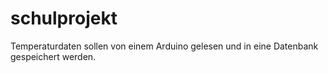 # schulprojekt
Temperaturdaten sollen von einem Arduino gelesen und in eine Datenbank gespeichert werden.
